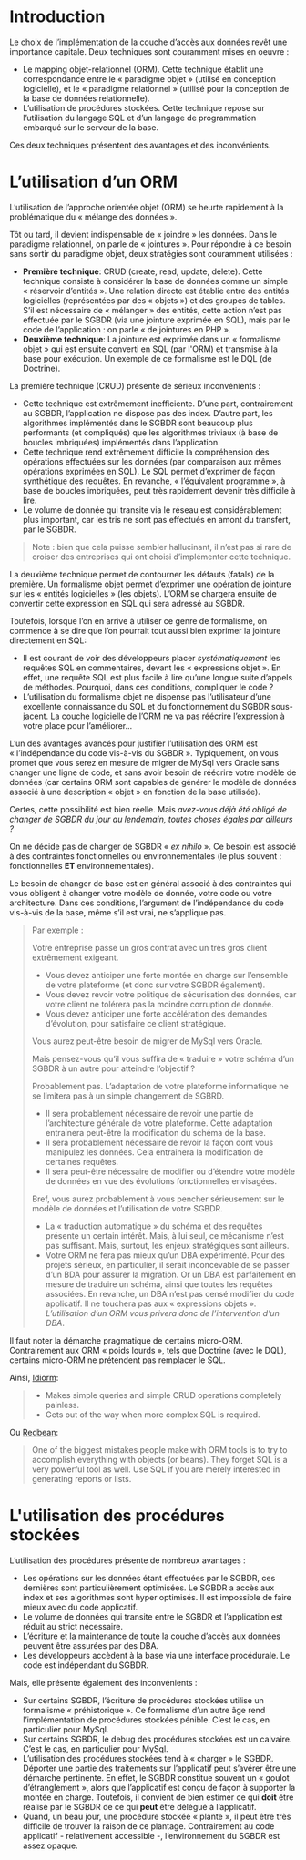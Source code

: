 # Introduction

Le choix de l’implémentation de la couche d’accès aux données revêt une importance capitale. Deux techniques sont couramment mises en oeuvre :

* Le mapping objet-relationnel (ORM). Cette technique établit une correspondance entre le « paradigme objet » (utilisé en conception logicielle), et le « paradigme relationnel » (utilisé pour la conception de la base de données relationnelle). 
* L’utilisation de procédures stockées. Cette technique repose sur l’utilisation du langage SQL et d’un langage de programmation embarqué sur le serveur de la base.

Ces deux techniques présentent des avantages et des inconvénients.

# L’utilisation d’un ORM

L’utilisation de l’approche orientée objet (ORM) se heurte rapidement à la problématique du « mélange des données ».

Tôt ou tard, il devient indispensable de « joindre » les données. Dans le paradigme relationnel, on parle de « jointures ». Pour répondre à ce besoin sans sortir du paradigme objet, deux stratégies sont couramment utilisées :

* **Première technique**: CRUD (create, read, update, delete). Cette technique consiste à considérer la base de données comme un simple « réservoir d’entités ». Une relation directe est établie entre des entités logicielles (représentées par des « objets ») et des groupes de tables. S’il est nécessaire de « mélanger » des entités, cette action n’est pas effectuée par le SGBDR (via une jointure exprimée en SQL), mais par le code de l’application : on parle « de jointures en PHP ».
* **Deuxième technique**: La jointure est exprimée dans un « formalisme objet » qui est ensuite converti en SQL (par l'ORM) et transmise à la base pour exécution. Un exemple de ce formalisme est le DQL (de Doctrine). 

La première technique (CRUD) présente de sérieux inconvénients :

* Cette technique est extrêmement inefficiente. D’une part, contrairement au SGBDR, l’application ne dispose pas des index. D’autre part, les algorithmes implémentés dans le SGBDR sont beaucoup plus performants (et compliqués) que les algorithmes triviaux (à base de boucles imbriquées) implémentés dans l’application. 
* Cette technique rend extrêmement difficile la compréhension des opérations effectuées sur les données (par comparaison aux mêmes opérations exprimées en SQL). Le SQL permet d’exprimer de façon synthétique des requêtes. En revanche, « l’équivalent programme », à base de boucles imbriquées, peut très rapidement devenir très difficile à lire.
* Le volume de donnée qui transite via le réseau est considérablement plus important, car les tris ne sont pas effectués en amont du transfert, par le SGBDR.

> Note : bien que cela puisse sembler hallucinant, il n’est pas si rare de croiser des entreprises qui ont choisi d’implémenter cette technique. 

La deuxième technique permet de contourner les défauts (fatals) de la première. Un formalisme objet permet d’exprimer une opération de jointure sur les « entités logicielles » (les objets). L’ORM se chargera ensuite de convertir cette expression en SQL qui sera adressé au SGBDR.

Toutefois, lorsque l’on en arrive à utiliser ce genre de formalisme, on commence à se dire que l’on pourrait tout aussi bien exprimer la jointure directement en SQL:

* Il est courant de voir des développeurs placer _systématiquement_ les requêtes SQL en commentaires, devant les « expressions objet ». En effet, une requête SQL est plus facile à lire qu’une longue suite d’appels de méthodes. Pourquoi, dans ces conditions, compliquer le code ?
* L’utilisation du formalisme objet ne dispense pas l’utilisateur d’une excellente connaissance du SQL et du fonctionnement du SGBDR sous-jacent. La couche logicielle de l’ORM ne va pas réécrire l’expression à votre place pour l’améliorer…

L’un des avantages avancés pour justifier l’utilisation des ORM est « l’indépendance du code vis-à-vis du SGBDR ». Typiquement, on vous promet que vous serez en mesure de migrer de MySql vers Oracle sans changer une ligne de code, et sans avoir besoin de réécrire votre modèle de données (car certains ORM sont capables de générer le modèle de données associé à une description « objet » en fonction de la base utilisée).

Certes, cette possibilité est bien réelle. Mais _avez-vous déjà été obligé de changer de SGBDR du jour au lendemain, toutes choses égales par ailleurs ?_

On ne décide pas de changer de SGBDR « _ex nihilo_ ». Ce besoin est associé à des contraintes fonctionnelles ou environnementales (le plus souvent : fonctionnelles **ET** environnementales).

Le besoin de changer de base est en général associé à des contraintes qui vous obligent à changer votre modèle de donnée, votre code ou votre architecture. Dans ces conditions, l’argument de l’indépendance du code vis-à-vis de la base, même s’il est vrai, ne s’applique pas.

> Par exemple :
>
> Votre entreprise passe un gros contrat avec un très gros client extrêmement exigeant.
>
> * Vous devez anticiper une forte montée en charge sur l’ensemble de votre plateforme (et donc sur votre SGBDR également).
> * Vous devez revoir votre politique de sécurisation des données, car votre client ne tolérera pas la moindre corruption de donnée.
> * Vous devez anticiper une forte accélération des demandes d’évolution, pour satisfaire ce client stratégique.
>
> Vous aurez peut-être besoin de migrer de MySql vers Oracle.
>
> Mais pensez-vous qu’il vous suffira de « traduire » votre schéma d’un SGBDR à un autre pour atteindre l’objectif ? 
>
> Probablement pas. L’adaptation de votre plateforme informatique ne se limitera pas à un simple changement de SGBRD.
> 
> * Il sera probablement nécessaire de revoir une partie de l’architecture générale de votre plateforme. Cette adaptation entrainera peut-être la modification du schéma de la base.
> * Il sera probablement nécessaire de revoir la façon dont vous manipulez les données. Cela entrainera la modification de certaines requêtes.
> * Il sera peut-être nécessaire de modifier ou d’étendre votre modèle de données en vue des évolutions fonctionnelles envisagées.
>
> Bref, vous aurez probablement à vous pencher sérieusement sur le modèle de données et l’utilisation de votre SGBDR.
> 
> * La « traduction automatique » du schéma et des requêtes présente un certain intérêt. Mais, à lui seul, ce mécanisme n’est pas suffisant.  Mais, surtout, les enjeux stratégiques sont ailleurs.
> * Votre ORM ne fera pas mieux qu’un DBA expérimenté. Pour des projets sérieux, en particulier, il serait inconcevable de se passer d’un BDA pour assurer la migration. Or un DBA est parfaitement en mesure de traduire un schéma, ainsi que toutes les requêtes associées. En revanche, un DBA n’est pas censé modifier du code applicatif. Il ne touchera pas aux « expressions objets ». _L’utilisation d’un ORM vous privera donc de l’intervention d’un DBA_.
 
Il faut noter la démarche pragmatique de certains micro-ORM. Contrairement aux ORM « poids lourds », tels que Doctrine (avec le DQL), certains micro-ORM ne prétendent pas remplacer le SQL.

Ainsi, [Idiorm](https://github.com/j4mie/idiorm/):

> * Makes simple queries and simple CRUD operations completely painless.
> * Gets out of the way when more complex SQL is required.

Ou [Redbean](http://www.redbeanphp.com/index.php?p=/querying):

> One of the biggest mistakes people make with ORM tools is to try to accomplish everything with objects (or beans). They forget SQL is a very powerful tool as well. Use SQL if you are merely interested in generating reports or lists.

# L'utilisation des procédures stockées

L’utilisation des procédures présente de nombreux avantages :

* Les opérations sur les données étant effectuées par le SGBDR, ces dernières sont particulièrement optimisées. Le SGBDR a accès aux index et ses algorithmes sont hyper optimisés. Il est impossible de faire mieux avec du code applicatif.
* Le volume de données qui transite entre le SGBDR et l’application est réduit au strict nécessaire.
* L’écriture et la maintenance de toute la couche d’accès aux données peuvent être assurées par des DBA.
* Les développeurs accèdent à la base via une interface procédurale. Le code est indépendant du SGBDR.

Mais, elle présente également des inconvénients :

* Sur certains SGBDR, l’écriture de procédures stockées utilise un formalisme « préhistorique ». Ce formalisme d’un autre âge rend l’implémentation de procédures stockées pénible. C’est le cas, en particulier pour MySql.
* Sur certains SGBDR, le debug des procédures stockées est un calvaire. C’est le cas, en particulier pour MySql.
* L’utilisation des procédures stockées tend à « charger » le SGBDR. Déporter une partie des traitements sur l’applicatif peut s’avérer être une démarche pertinente. En effet, le SGBDR constitue souvent un « goulot d’étranglement », alors que l’applicatif est conçu de façon à supporter la montée en charge. Toutefois, il convient de bien estimer ce qui **doit** être réalisé par le SGBDR de ce qui **peut** être délégué à l’applicatif.
* Quand, un beau jour, une procédure stockée « plante », il peut être très difficile de trouver la raison de ce plantage. Contrairement au code applicatif - relativement accessible -, l’environnement du SGBDR est assez opaque.
